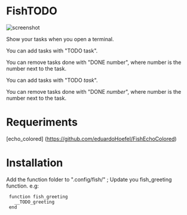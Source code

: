 # FishTODO
![screenshot](http://i.imgur.com/APIoK5j.png)

Show your tasks when you open a terminal.

You can add tasks with "TODO task".

You can remove tasks done with "DONE number", where number is the number next to the task.

You can add tasks with "TODO *task*".

You can remove tasks done with "DONE *number*", where number is the number next to the task.

# Requeriments
[echo_colored]
(https://github.com/eduardoHoefel/FishEchoColored)

# Installation

Add the function folder to ".config/fish/" ;
Update you fish_greeting function.
e.g:
```
 function fish_greeting
   __TODO_greeting
 end
```
